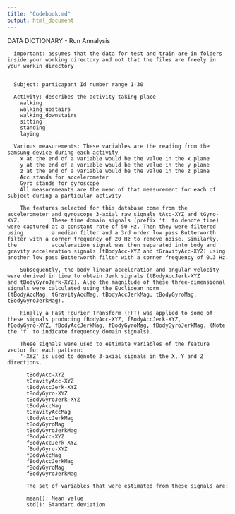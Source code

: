 ```yaml
---
title: "Codebook.md"
output: html_document
---
```

DATA DICTIONARY - Run Annalysis

      important: assumes that the data for test and train are in folders inside your working directory and not that the files are freely in your workin directory


      Subject: particapant Id number range 1-30
      
      Activity: describes the activity taking place 
        walking
        walking_upstairs
        walking_downstairs
        sitting
        standing
        laying
        
      Various measurements: These variables are the reading from the samsung device during each activity
        x at the end of a variable would be the value in the x plane
        y at the end of a variable would be the value in the y plane
        z at the end of a variable would be the value in the z plane
        Acc stands for accelerometer 
        Gyro stands for gyroscope
        All measuremeants are the mean of that measurement for each of subject during a particular activity 
        
        The features selected for this database come from the accelerometer and gyroscope 3-axial raw signals tAcc-XYZ and tGyro-XYZ.          These time domain signals (prefix 't' to denote time) were captured at a constant rate of 50 Hz. Then they were filtered using         a median filter and a 3rd order low pass Butterworth filter with a corner frequency of 20 Hz to remove noise. Similarly, the           acceleration signal was then separated into body and gravity acceleration signals (tBodyAcc-XYZ and tGravityAcc-XYZ) using             another low pass Butterworth filter with a corner frequency of 0.3 Hz. 

        Subsequently, the body linear acceleration and angular velocity were derived in time to obtain Jerk signals (tBodyAccJerk-XYZ          and tBodyGyroJerk-XYZ). Also the magnitude of these three-dimensional signals were calculated using the Euclidean norm                 (tBodyAccMag, tGravityAccMag, tBodyAccJerkMag, tBodyGyroMag, tBodyGyroJerkMag). 

        Finally a Fast Fourier Transform (FFT) was applied to some of these signals producing fBodyAcc-XYZ, fBodyAccJerk-XYZ,                  fBodyGyro-XYZ, fBodyAccJerkMag, fBodyGyroMag, fBodyGyroJerkMag. (Note the 'f' to indicate frequency domain signals). 

        These signals were used to estimate variables of the feature vector for each pattern:  
        '-XYZ' is used to denote 3-axial signals in the X, Y and Z directions.

          tBodyAcc-XYZ
          tGravityAcc-XYZ
          tBodyAccJerk-XYZ
          tBodyGyro-XYZ
          tBodyGyroJerk-XYZ
          tBodyAccMag
          tGravityAccMag
          tBodyAccJerkMag
          tBodyGyroMag
          tBodyGyroJerkMag
          fBodyAcc-XYZ
          fBodyAccJerk-XYZ
          fBodyGyro-XYZ
          fBodyAccMag
          fBodyAccJerkMag
          fBodyGyroMag
          fBodyGyroJerkMag

          The set of variables that were estimated from these signals are: 

          mean(): Mean value
          std(): Standard deviation
 